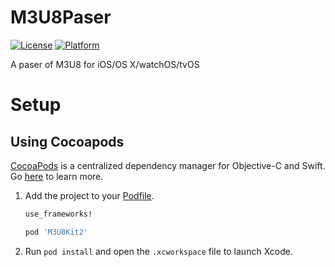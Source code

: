# M3U8Paser

[![License](https://img.shields.io/badge/license-MIT-blue.svg?style=flat
            )](http://mit-license.org)
[![Platform](http://img.shields.io/badge/platform-ios_osx_tvos_watchos-lightgrey.svg?style=flat
             )](https://developer.apple.com/resources/)

A paser of M3U8 for iOS/OS X/watchOS/tvOS

# Setup #

## Using Cocoapods ##
[CocoaPods](https://cocoapods.org/) is a centralized dependency manager for
Objective-C and Swift. Go [here](https://guides.cocoapods.org/using/index.html)
to learn more.

1. Add the project to your [Podfile](https://guides.cocoapods.org/using/the-podfile.html).

    ```ruby
    use_frameworks!

    pod 'M3U8Kit2'
    ```

2. Run `pod install` and open the `.xcworkspace` file to launch Xcode.
